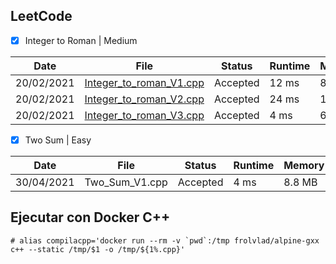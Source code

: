 ## LeetCode
  - [X] Integer to Roman | Medium

|Date| File |Status | Runtime | Memory | Language| 
|---|---| ---| ---| ---| ---| 
|20/02/2021|  [Integer_to_roman_V1.cpp](https://github.com/FernandoFH/LeetCode/blob/main/Integer_to_roman_V1.cpp) |Accepted|	12 ms|	8.8 MB |	CPP |
|20/02/2021|  [Integer_to_roman_V2.cpp](https://github.com/FernandoFH/LeetCode/blob/main/Integer_to_roman_V2.cpp) |Accepted|	24 ms|	12.8 MB |	CPP |
|20/02/2021|  [Integer_to_roman_V3.cpp](https://github.com/FernandoFH/LeetCode/blob/main/Integer_to_roman_V3.cpp) |Accepted|	4 ms|	6 MB |	CPP |

- [X] Two Sum | Easy

|Date| File |Status    | Runtime | Memory | Language| 
|--- |---   | ---      | ---     | ---    | ---     | 
| 30/04/2021   | Two_Sum_V1.cpp      | Accepted | 4 ms    |	8.8 MB |	  CPP  |

## Ejecutar con Docker C++

```
# alias compilacpp='docker run --rm -v `pwd`:/tmp frolvlad/alpine-gxx c++ --static /tmp/$1 -o /tmp/${1%.cpp}'
```